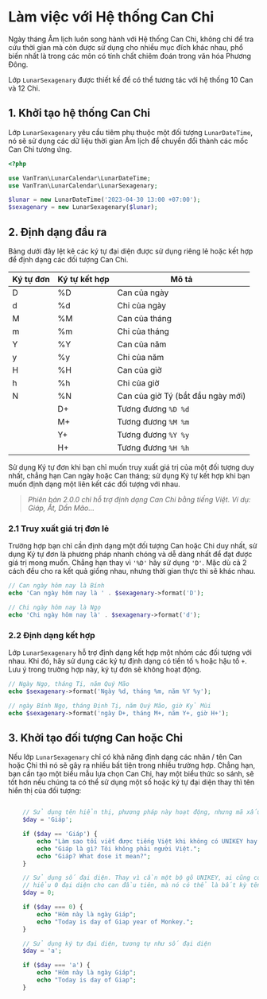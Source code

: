 # Làm việc với Hệ thống Can Chi
Ngày tháng Âm lịch luôn song hành với Hệ thống Can Chi, không chỉ để tra cứu thời gian mà còn được sử dụng cho nhiều mục đích khác nhau, phổ biến nhất là trong các môn có tính chất chiêm đoán trong văn hóa Phương Đông.

Lớp `LunarSexagenary` được thiết kế để có thể tương tác với hệ thống 10 Can và 12 Chi.

## 1. Khởi tạo hệ thống Can Chi
Lớp `LunarSexagenary` yêu cầu tiêm phụ thuộc một đối tượng `LunarDateTime`, nó sẽ sử dụng các dữ liệu thời gian Âm lịch để chuyển đổi thành các mốc Can Chi tương ứng.

```php
<?php

use VanTran\LunarCalendar\LunarDateTime;
use VanTran\LunarCalendar\LunarSexagenary;

$lunar = new LunarDateTime('2023-04-30 13:00 +07:00');
$sexagenary = new LunarSexagenary($lunar);
```

## 2. Định dạng đầu ra
Bảng dưới đây lệt kê các ký tự đại diện được sử dụng riêng lẻ hoặc kết hợp để định dạng các đối tượng Can Chi.

| Ký tự đơn | Ký tự kết hợp |               Mô tả               |
| --------- | ------------- | --------------------------------- |
|     D     |      %D       |           Can của ngày            |
|     d     |      %d       |           Chi của ngày            |
|     M     |      %M       |           Can của tháng           |
|     m     |      %m       |           Chi của tháng           |
|     Y     |      %Y       |           Can của năm             |
|     y     |      %y       |           Chi của năm             |
|     H     |      %H       |           Can của giờ             |
|     h     |      %h       |           Chi của giờ             |
|     N     |      %N       | Can của giờ Tý (bắt đầu ngày mới) |
|           |      D+       |       Tương đương `%D %d`         |
|           |      M+       |       Tương đương `%M %m`         |
|           |      Y+       |       Tương đương `%Y %y`         |
|           |      H+       |       Tương đương `%H %h`         |

Sử dụng Ký tự đơn khi bạn chỉ muốn truy xuất giá trị của một đối tượng duy nhất, chẳng hạn Can ngày hoặc Can tháng; sử dụng Ký tự kết hợp khi bạn muốn định dạng một liên kết các đối tượng với nhau.

> *Phiên bản 2.0.0 chỉ hỗ trợ định dạng Can Chi bằng tiếng Việt. Ví dụ: Giáp, Ất, Dần Mão...*

### 2.1 Truy xuất giá trị đơn lẻ
Trường hợp bạn chỉ cần định dạng một đối tượng Can hoặc Chi duy nhất, sử dụng Ký tự đơn là phương pháp nhanh chóng và dễ dàng nhất để đạt được giá trị mong muốn. Chẳng hạn thay vì `'%D'` hãy sử dụng `'D'`. Mặc dù cả 2 cách đều cho ra kết quả giống nhau, nhưng thời gian thực thi sẽ khác nhau.

```php
// Can ngày hôm nay là Bính
echo 'Can ngày hôm nay là ' . $sexagenary->format('D');

// Chi ngày hôm nay là Ngọ
echo 'Chi ngày hôm nay là' . $sexagenary->format('d');
```

### 2.2 Định dạng kết hợp
Lớp `LunarSexagenary` hỗ trợ định dạng kết hợp một nhóm các đối tượng với nhau. Khi đó, hãy sử dụng các ký tự định dạng có tiền tố `%` hoặc hậu tố `+`. Lưu ý trong trường hợp này, ký tự đơn sẽ không hoạt động.

```php
// Ngày Ngọ, tháng Tị, năm Quý Mão
echo $sexagenary->format('Ngày %d, tháng %m, năm %Y %y');

// ngày Bính Ngọ, tháng Định Tị, năm Quý Mão, giờ Kỷ Mùi
echo $sexagenary->format('ngày D+, tháng M+, năm Y+, giờ H+');
```

## 3. Khởi tạo đối tượng Can hoặc Chi
Nếu lớp `LunarSexagenary` chỉ có khả năng định dạng các nhãn / tên Can hoặc Chi thì nó sẽ gây ra nhiều bất tiện trong nhiều trường hợp. Chẳng hạn, bạn cần tạo một biểu mẫu lựa chọn Can Chi, hay một biểu thức so sánh, sẽ tốt hơn nếu chúng ta có thể sử dụng một số hoặc ký tự đại diện thay thì tên hiển thị của đối tượng:

```php

    // Sử dụng tên hiển thị, phương pháp này hoạt động, nhưng mã xấu và bất tiện
    $day = 'Giáp';

    if ($day == 'Giáp') {
        echo "Làm sao tối viết được tiếng Việt khi không có UNIKEY hay gì đó tương tự?";
        echo "Giáp là gì? Tôi không phải người Việt.";
        echo "Giáp? What dose it mean?";
    }

    // Sử dụng số đại diện. Thay vì cần một bộ gõ UNIKEY, ai cũng có thể viết mã. Chỉ cần nắm quy tắc đại diện, họ sẽ
    // hiểu 0 đại diện cho can đầu tiên, mà nó có thể là bất kỳ tên gọi nào của ngôn ngữ khác.
    $day = 0;

    if ($day === 0) {
        echo "Hôm này là ngày Giáp";
        echo "Today is day of Giap year of Monkey.";
    }

    // Sử dụng ký tự đại diện, tương tự như số đại diện
    $day = 'a';

    if ($day === 'a') {
        echo "Hôm này là ngày Giáp";
        echo "Today is day of Giap";
    }
```